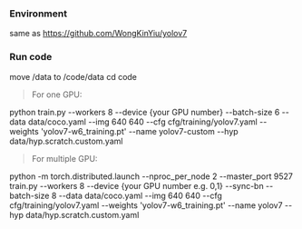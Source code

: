 ### Environment

same as https://github.com/WongKinYiu/yolov7

### Run code

move /data to /code/data
cd code

> For one GPU:

python train.py --workers 8 --device {your GPU number} --batch-size 6 --data data/coco.yaml --img 640 640 --cfg cfg/training/yolov7.yaml --weights 'yolov7-w6_training.pt' --name yolov7-custom --hyp data/hyp.scratch.custom.yaml

> For multiple GPU:

python -m torch.distributed.launch --nproc_per_node 2 --master_port 9527 train.py --workers 8 --device {your GPU number e.g. 0,1} --sync-bn --batch-size 8 --data data/coco.yaml --img 640 640 --cfg cfg/training/yolov7.yaml --weights 'yolov7-w6_training.pt' --name yolov7 --hyp data/hyp.scratch.custom.yaml
